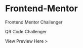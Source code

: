 # Frontend-Mentor

Frontend Mentor Challenger

QR Code Challenger

View Preview Here > <a href="https://yurisouzadev.github.io/Frontend-Mentor-QR-Code/">
